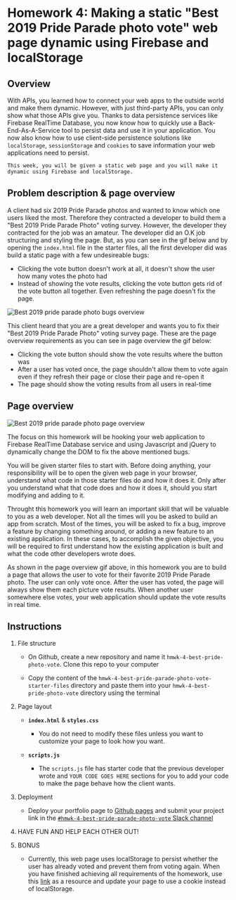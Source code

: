 # Homework 4: Making a static "Best 2019 Pride Parade photo vote" web page dynamic using Firebase and localStorage

## Overview
With APIs, you learned how to connect your web apps to the outside world and make them dynamic. However, with just third-party APIs, you can only show what those APIs give you. Thanks to data persistence services like Firebase RealTime Database, you now know how to quickly use a Back-End-As-A-Service tool to persist data and use it in your application. You now also know how to use client-side persistence solutions like `localStorage`, `sessionStorage` and `cookies` to save information your web applications need to persist.


```This week, you will be given a static web page and you will make it dynamic using Firebase and localStorage.```

## Problem description & page overview
A client had six 2019 Pride Parade photos and wanted to know which one users liked the most. Therefore they contracted a developer to build them a "Best 2019 Pride Parade Photo" voting survey. However, the developer they contracted for the job was an amateur. The developer did an O.K job structuring and styling the page. But, as you can see in the gif below and by opening the `index.html` file in the starter files, all the first developer did was build a static page with a few undesireable bugs: 
* Clicking the vote button doesn't work at all, it doesn't show the user how many votes the photo had
* Instead of showing the vote results, clicking the vote button gets rid of the vote button all together. Even refreshing the page doesn't fix the page.

![Best 2019 pride parade photo bugs overview](./best-pride-parade-photo-vote-page-bugs-overview.gif)


This client heard that you are a great developer and wants you to fix their "Best 2019 Pride Parade Photo" voting survey page. These are the page overview requirements as you can see in page overview the gif below:
* Clicking the vote button should show the vote results where the button was
* After a user has voted once, the page shouldn't allow them to vote again even if they refresh their page or close their page and re-open it
* The page should show the voting results from all users in real-time

## Page overview

![Best 2019 pride parade photo page overview](./best-pride-parade-photo-page-overview.gif)


The focus on this homework will be hooking your web application to Firebase RealTime Database service and using Javascript and jQuery to dynamically change the DOM to fix the above mentioned bugs. 

You will be given starter files to start with. Before doing anything, your responsibility will be to open the given web page in your browser, understand what code in those starter files do and how it does it. Only after you understand what that code does and how it does it, should you start modifying and adding to it.

Throught this homework you will learn an important skill that will be valuable to you as a web developer. Not all the times will you be asked to build an app from scratch. Most of the times, you will be asked to fix a bug, improve a feature by changing something around, or adding a new feature to an existing application. In these cases, to accomplish the given objective, you will be required to first understand how the existing application is built and what the code other developers wrote does.

As shown in the page overview gif above, in this homework you are to build a page that allows the user to vote for their favorite 2019 Pride Parade photo. The user can only vote once. After the user has voted, the page will always show them each picture vote results. When another user somewhere else votes, your web application should update the vote results in real time. 


## Instructions

1. File structure
    * On Github, create a new repository and name it `hmwk-4-best-pride-photo-vote`. Clone this repo to your computer
    
    * Copy the content of the `hmwk-4-best-pride-parade-photo-vote-starter-files` directory and paste them into your `hmwk-4-best-pride-photo-vote` directory using the terminal

2. Page layout
    - **`index.html`** & **`styles.css`**
        * You do not need to modify these files unless you want to customize your page to look how you want.

    - **`scripts.js`**
        * The `scripts.js` file has starter code that the previous developer wrote and `YOUR CODE GOES HERE` sections for you to add your code to make the page behave how the client wants. 

3. Deployment
    * Deploy your portfolio page to [Github pages](https://pages.github.com/) and submit your project link in the [`#hmwk-4-best-pride-parade-photo-vote` Slack channel](https://app.slack.com/client/TLKSMB8R4/CMQMM8QTD)


4. HAVE FUN AND HELP EACH OTHER OUT!

5. BONUS
    * Currently, this web page uses localStorage to persist whether the user has already voted and prevent them from voting again. When you have finished achieving all requirements of the homework, use this [link](https://www.w3schools.com/js/js_cookies.asp) as a resource and update your page to use a cookie instead of localStorage.